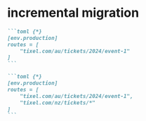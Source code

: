 ---
---
<NovaMantis></NovaMantis>
# incremental migration


<!-- ```toml {all|3}
[env.production]
routes = [
    "tixel.com/au/tickets/event-1"
]
``` -->

````md magic-move
```toml {*}
[env.production]
routes = [
    "tixel.com/au/tickets/2024/event-1"
]
```

```toml {*}
[env.production]
routes = [
    "tixel.com/au/tickets/2024/event-1",
    "tixel.com/nz/tickets/*"
]
```
````

<!--
- our event page was already live with many complex features for specific events
- we could use wrangler.toml file to specify routes to redirect to workers
-  -->